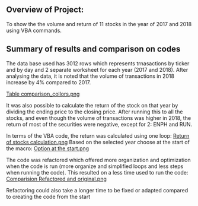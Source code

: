 ## Overview of Project:
 To show the the volume and return of 11 stocks in the year of 2017 and 2018 using VBA commands.

## Summary of results and comparison on codes
The data base used has 3012 rows which represents trnasactions by ticker and by day and 2 separate worksheet for each year (2017 and 2018). 
After analysing the data, it is noted that the volume of transactions in 2018 increase by 4% compared to 2017.

[Table comparison_collors.png](https://github.com/taislevens/Challenge_file/blob/main/Table%20comparison_collors.png)

It was also possible to calculate the return of the stock on that year by dividing the ending price to the closing price.
After running this to all the stocks, and even though the volume of transactions was higher in 2018, the return of most of the securities were negative, except for 2: ENPH and RUN.

In terms of the VBA code, the return was calculated using one loop:
[Return of stocks calculation.png](https://github.com/taislevens/Challenge_file/blob/main/Return%20of%20stocks%20calculation.png)
Based on the selected year choose at the start of the macro:
[Option at the start.png](https://github.com/taislevens/Challenge_file/blob/main/Option%20at%20the%20start.png)

The code was refactored which offered more organization and optimization when the code is run (more organize and simplified loops and less steps when running the code). This resulted on a less time used to run the code:
[Comparision Refactored and original.png](https://github.com/taislevens/Challenge_file/blob/main/Comparision%20Refactored%20and%20original.png)

Refactoring could also take a longer time to be fixed or adapted compared to creating the code from the start 
